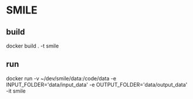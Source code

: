 # SMILE



## build
docker build . -t smile 

## run
docker run -v ~/dev/smile/data:/code/data -e INPUT_FOLDER='data/input_data' -e OUTPUT_FOLDER='data/output_data' -it smile
